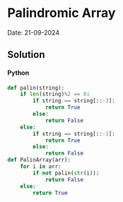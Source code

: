 
# Palindromic Array

Date: 21-09-2024

## Solution
#### Python
```python
def palin(string):
    if len(string)%2 == 0:
        if string == string[::-1]:
            return True
        else:
            return False
    else:
        if string == string[::-1]:
            return True
        else:
            return False
def PalinArray(arr):
    for i in arr:
        if not palin(str(i)):
            return False
    else:
        return True
```
        